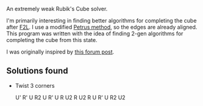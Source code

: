 An extremely weak Rubik's Cube solver.

I'm primarily interesting in finding better algorithms for completing the cube after [F2L](http://www.speedsolving.com/wiki/index.php/First_Two_Layers).  I use a modified [Petrus method](http://lar5.com/cube/), so the edges are already aligned.  This program was written with the idea of finding 2-gen algorithms for completing the cube from this state.

I was originally inspired by [this forum post](http://www.speedsolving.com/forum/showthread.php?16047-OCELL-CPLL-a-2-gen-friendly-alternative-to-COLL-EPLL).

## Solutions found

- Twist 3 corners

    U' R' U R2 U R' U R U2 R U2 R U R' U R2 U2
